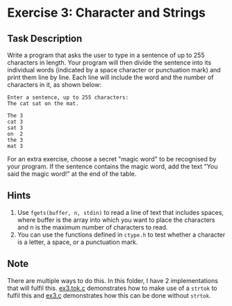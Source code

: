 # Exercise 3: Character and Strings
## Task Description
Write a program that asks the user to type in a sentence of up to 255 characters in length. Your program will then divide the sentence into its individual words (indicated by a space character or punctuation mark) and print them line by line. Each line will include the word and the number of characters in it, as shown below:
```
Enter a sentence, up to 255 characters:
The cat sat on the mat.

The 3
cat 3
sat 3
on  2
the 3
mat 3
```
For an extra exercise, choose a secret "magic word" to be recognised by your program. If the sentence contains the magic word, add the text "You said the magic word!" at the end of the table.
## Hints
1. Use `fgets(buffer, n, stdin)` to read a line of text that includes spaces, where buffer is the array into which you want to place the characters and n is the maximum number of characters to read.
2. You can use the functions defined in `ctype.h` to test whether a character is a letter, a space, or a punctuation mark.

## Note
There are multiple ways to do this. In this folder, I have 2 implementations that will fulfil this. [ex3.tok.c](ex3.tok.c) demonstrates how to make use of a `strtok` to fulfil this and [ex3.c](ex3.c) demonstrates how this can be done without `strtok`.